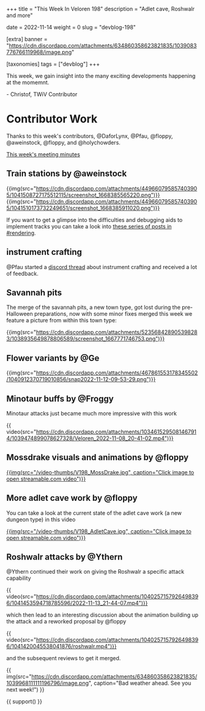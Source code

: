 +++
title = "This Week In Veloren 198"
description = "Adlet cave, Roshwalr and more"

date = 2022-11-14
weight = 0
slug = "devblog-198"

[extra]
banner = "https://cdn.discordapp.com/attachments/634860358623821835/1039083776766119968/image.png"

[taxonomies]
tags = ["devblog"]
+++

This week, we gain insight into the many exciting developments happening at the momemnt.

\- Christof, TWiV Contributor

# Contributor Work

Thanks to this week's contributors, @DaforLynx, @Pfau, @floppy, @aweinstock, @floppy, and @holychowders.

[This week's meeting minutes](https://hackmd.io/@veloren/Bkd7bhArj)

## Train stations by @aweinstock

{{img(src="https://cdn.discordapp.com/attachments/449660795857403905/1041508727175512115/screenshot_1668385565220.png")}}
{{img(src="https://cdn.discordapp.com/attachments/449660795857403905/1041510173732249651/screenshot_1668385911020.png")}}

If you want to get a glimpse into the difficulties and debugging aids to implement tracks you can take a look into [these series of posts in #rendering](https://discord.com/channels/449602562165833758/467073814208053248/1039222013312639056).

## instrument crafting

@Pfau started a [discord thread](https://discord.com/channels/449602562165833758/1036737546954211449/1036737550150291517) about instrument crafting and received a lot of feedback.

## Savannah pits

The merge of the savannah pits, a new town type, got lost during the pre-Halloween preparations, 
now with some minor fixes merged this week we feature a picture from within this town type:

{{img(src="https://cdn.discordapp.com/attachments/523568428905398283/1038935649878806589/screenshot_1667771746753.png")}}

## Flower variants by @Ge

{{img(src="https://cdn.discordapp.com/attachments/467861553178345502/1040912370719010856/snap2022-11-12-09-53-29.png")}}

## Minotaur buffs by @Froggy

Minotaur attacks just became much more impressive with this work

{{ video(src="https://cdn.discordapp.com/attachments/1034615295081467914/1039474899078627328/Veloren_2022-11-08_20-41-02.mp4")}}

## Mossdrake visuals and animations by @floppy

[{{img(src="/video-thumbs/V198_MossDrake.jpg", caption="Click image to open streamable.com video")}}](https://streamable.com/rcrd3i)

## More adlet cave work by @floppy

You can take a look at the current state of the adlet cave work (a new dungeon type) in this video

[{{img(src="/video-thumbs/V198_AdletCave.jpg", caption="Click image to open streamable.com video")}}](https://streamable.com/rm1580)

## Roshwalr attacks by @Ythern

@Ythern continued their work on giving the Roshwalr a specific attack capability

{{ video(src="https://cdn.discordapp.com/attachments/1040257157926498396/1041453594718785596/2022-11-13_21-44-07.mp4")}}

which then lead to an interesting discussion about the animation building up the attack and a reworked proposal by @floppy

{{ video(src="https://cdn.discordapp.com/attachments/1040257157926498396/1041420045538041876/roshwalr.mp4")}}

and the subsequent reviews to get it merged.

{{
    img(src="https://cdn.discordapp.com/attachments/634860358623821835/1039968111111196796/image.png",
    caption="Bad weather ahead. See you next week!") 
}}

{{ support() }}
